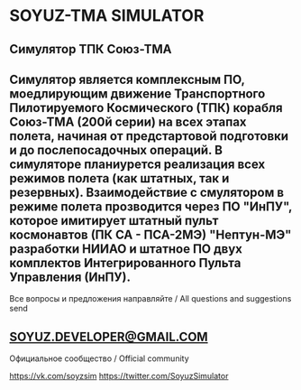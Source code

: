 # SOYUZ-TMA SIMULATOR
Симулятор ТПК Союз-ТМА
------------------------------
Симулятор является комплексным ПО, моедлирующим движение Транспортного Пилотируемого Космического (ТПК) корабля Союз-ТМА (200й серии) на всех этапах полета, начиная от предстартовой подготовки и до послепосадочных операций. В симуляторе планиурется реализация всех режимов полета (как штатных, так и резервных). Взаимодействие с смулятором в режиме полета прозводится через ПО "ИнПУ", которое имитирует штатный пульт космонавтов (ПК СА - ПСА-2МЭ) "Нептун-МЭ" разработки НИИАО и штатное ПО двух комплектов Интегрированного Пульта Управления (ИнПУ).
------------------------------
Все вопросы и предложения направляйте / All questions and suggestions send

SOYUZ.DEVELOPER@GMAIL.COM
------------------------------
Официальное сообщество / Official community

https://vk.com/soyzsim
https://twitter.com/SoyuzSimulator
